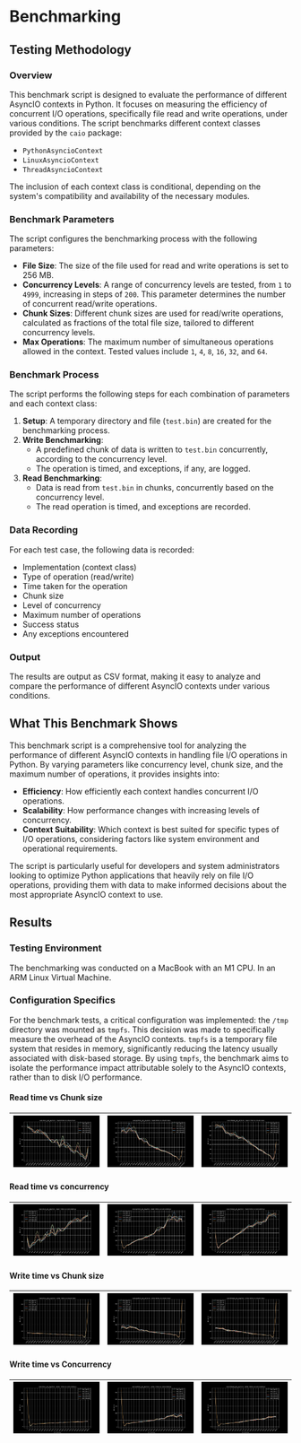 # Benchmarking

## Testing Methodology

### Overview

This benchmark script is designed to evaluate the performance of different AsyncIO contexts in Python. It focuses on 
measuring the efficiency of concurrent I/O operations, specifically file read and write operations, under various 
conditions. The script benchmarks different context classes provided by the `caio` package:
* `PythonAsyncioContext`
* `LinuxAsyncioContext`
* `ThreadAsyncioContext`

The inclusion of each context class is conditional, depending on the system's compatibility and availability of the 
necessary modules.

### Benchmark Parameters

The script configures the benchmarking process with the following parameters:

- **File Size**: The size of the file used for read and write operations is set to 256 MB.
- **Concurrency Levels**: A range of concurrency levels are tested, from `1` to `4999`, increasing in steps of `200`. 
  This parameter determines the number of concurrent read/write operations.
- **Chunk Sizes**: Different chunk sizes are used for read/write operations, calculated as fractions of the total 
  file size, tailored to different concurrency levels.
- **Max Operations**: The maximum number of simultaneous operations allowed in the context. Tested values include `1`, 
  `4`, `8`, `16`, `32`, and `64`.

### Benchmark Process

The script performs the following steps for each combination of parameters and each context class:

1. **Setup**: A temporary directory and file (`test.bin`) are created for the benchmarking process.
2. **Write Benchmarking**:
   - A predefined chunk of data is written to `test.bin` concurrently, according to the concurrency level.
   - The operation is timed, and exceptions, if any, are logged.
3. **Read Benchmarking**:
   - Data is read from `test.bin` in chunks, concurrently based on the concurrency level.
   - The read operation is timed, and exceptions are recorded.

### Data Recording

For each test case, the following data is recorded:

- Implementation (context class)
- Type of operation (read/write)
- Time taken for the operation
- Chunk size
- Level of concurrency
- Maximum number of operations
- Success status
- Any exceptions encountered

### Output

The results are output as CSV format, making it easy to analyze and compare the performance of different AsyncIO contexts under various conditions.

## What This Benchmark Shows

This benchmark script is a comprehensive tool for analyzing the performance of different AsyncIO contexts in handling file I/O operations in Python. By varying parameters like concurrency level, chunk size, and the maximum number of operations, it provides insights into:

- **Efficiency**: How efficiently each context handles concurrent I/O operations.
- **Scalability**: How performance changes with increasing levels of concurrency.
- **Context Suitability**: Which context is best suited for specific types of I/O operations, considering factors 
  like system environment and operational requirements.

The script is particularly useful for developers and system administrators looking to optimize Python applications
that heavily rely on file I/O operations, providing them with data to make informed decisions about the most
appropriate AsyncIO context to use.

## Results

### Testing Environment

The benchmarking was conducted on a MacBook with an M1 CPU. In an ARM Linux Virtual Machine.

### Configuration Specifics

For the benchmark tests, a critical configuration was implemented: the `/tmp` directory was mounted as `tmpfs`. This 
decision was made to specifically measure the overhead of the AsyncIO contexts. `tmpfs` is a temporary file system 
that resides in memory, significantly reducing the latency usually associated with disk-based storage. By using 
`tmpfs`, the benchmark aims to isolate the performance impact attributable solely to the AsyncIO contexts, rather 
than to disk I/O performance.

#### Read time vs Chunk size

|![caio.linux_aio_asyncio read time vs chunk_size](graphs/caio.linux_aio_asyncio_read_time_chunk_size.svg)|![caio.python_aio_asyncio read time vs chunk_size](graphs/caio.python_aio_asyncio_read_time_chunk_size.svg)|![caio.thread_aio_asyncio read time vs chunk_size](graphs/caio.thread_aio_asyncio_read_time_chunk_size.svg)|
|-----------|------------|------------|

#### Read time vs concurrency

|![caio.linux_aio_asyncio read time vs concurrency](graphs/caio.linux_aio_asyncio_read_time_concurrency.svg)|![caio. python_aio_asyncio read time vs concurrency](graphs/caio.python_aio_asyncio_read_time_concurrency.svg)|![caio.thread_aio_asyncio read time vs concurrency](graphs/caio.thread_aio_asyncio_read_time_concurrency.svg)|
|-----------|------------|------------|

#### Write time vs Chunk size

|![caio.linux_aio_asyncio write time vs chunk_size](graphs/caio.linux_aio_asyncio_write_time_chunk_size.svg)|![caio.python_aio_asyncio write time vs chunk_size](graphs/caio.python_aio_asyncio_write_time_chunk_size.svg)|![caio.thread_aio_asyncio write time vs chunk_size](graphs/caio.thread_aio_asyncio_write_time_chunk_size.svg)|
|-----------|------------|------------|

#### Write time vs Concurrency

|![caio.linux_aio_asyncio write time vs concurrency](graphs/caio.linux_aio_asyncio_write_time_concurrency.svg)|![caio.python_aio_asyncio write time vs concurrency](graphs/caio.python_aio_asyncio_write_time_concurrency.svg)|![caio.thread_aio_asyncio write time vs concurrency](graphs/caio.thread_aio_asyncio_write_time_concurrency.svg)|
|-----------|------------|------------|
